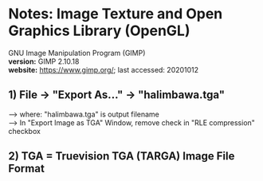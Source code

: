# Notes: Image Texture and Open Graphics Library (OpenGL)
GNU Image Manipulation Program (GIMP)<br/>
<b>version:</b> GIMP 2.10.18<br/>
<b>website:</b> https://www.gimp.org/; last accessed: 20201012

## 1) File -> "Export As..." -> "halimbawa.tga"
--> where: "halimbawa.tga" is output filename<br/>
--> In "Export Image as TGA" Window, remove check in "RLE compression" checkbox 

## 2) TGA = Truevision TGA (TARGA) Image File Format
